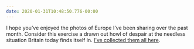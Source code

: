 ```yaml
---
date: 2020-01-31T10:48:50.776-00:00
---
```

I hope you’ve enjoyed the photos of Europe I’ve been sharing over the past month. Consider this exercise a drawn out howl of despair at the needless situation Britain today finds itself in. [I’ve collected them all here](https://paulrobertlloyd.com/collections/look_to_europe/).
